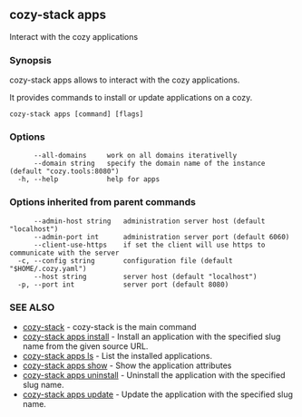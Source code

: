 ## cozy-stack apps

Interact with the cozy applications

### Synopsis



cozy-stack apps allows to interact with the cozy applications.

It provides commands to install or update applications on
a cozy.


```
cozy-stack apps [command] [flags]
```

### Options

```
      --all-domains     work on all domains iterativelly
      --domain string   specify the domain name of the instance (default "cozy.tools:8080")
  -h, --help            help for apps
```

### Options inherited from parent commands

```
      --admin-host string   administration server host (default "localhost")
      --admin-port int      administration server port (default 6060)
      --client-use-https    if set the client will use https to communicate with the server
  -c, --config string       configuration file (default "$HOME/.cozy.yaml")
      --host string         server host (default "localhost")
  -p, --port int            server port (default 8080)
```

### SEE ALSO
* [cozy-stack](cozy-stack.md)	 - cozy-stack is the main command
* [cozy-stack apps install](cozy-stack_apps_install.md)	 - Install an application with the specified slug name
from the given source URL.
* [cozy-stack apps ls](cozy-stack_apps_ls.md)	 - List the installed applications.
* [cozy-stack apps show](cozy-stack_apps_show.md)	 - Show the application attributes
* [cozy-stack apps uninstall](cozy-stack_apps_uninstall.md)	 - Uninstall the application with the specified slug name.
* [cozy-stack apps update](cozy-stack_apps_update.md)	 - Update the application with the specified slug name.

